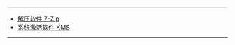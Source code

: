 
***

- [解压软件 7-Zip ](https://www.7-zip.org/download.html)
- [系统激活软件 KMS ](https://github.com/zbezj/HEU_KMS_Activator/releases/tag/42.1.0)



***
